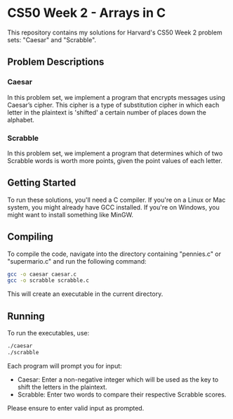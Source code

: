 # CS50 Week 2 - Arrays in C

This repository contains my solutions for Harvard's CS50 Week 2 problem sets: "Caesar" and "Scrabble".

## Problem Descriptions

### Caesar

In this problem set, we implement a program that encrypts messages using Caesar’s cipher. This cipher is a type of substitution cipher in which each letter in the plaintext is 'shifted' a certain number of places down the alphabet.

### Scrabble

In this problem set, we implement a program that determines which of two Scrabble words is worth more points, given the point values of each letter.

## Getting Started

To run these solutions, you'll need a C compiler. If you're on a Linux or Mac system, you might already have GCC installed. If you're on Windows, you might want to install something like MinGW.

## Compiling

To compile the code, navigate into the directory containing "pennies.c" or "supermario.c" and run the following command:

```sh
gcc -o caesar caesar.c
gcc -o scrabble scrabble.c
```

This will create an executable in the current directory.

## Running

To run the executables, use:

```sh
./caesar
./scrabble
```

Each program will prompt you for input:

 - Caesar: Enter a non-negative integer which will be used as the key to shift the letters in the plaintext.
 - Scrabble: Enter two words to compare their respective Scrabble scores.

Please ensure to enter valid input as prompted.